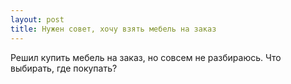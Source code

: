 ```yaml
---
layout: post 
title: Нужен совет, хочу взять мебель на заказ 
--- 
```

Решил купить мебель на заказ, но совсем не разбираюсь. Что выбирать, где покупать?